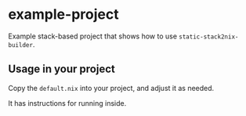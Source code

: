 # example-project

Example stack-based project that shows how to use `static-stack2nix-builder`.

## Usage in your project

Copy the `default.nix` into your project, and adjust it as needed.

It has instructions for running inside.
